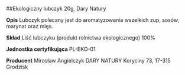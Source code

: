 ##Ekologiczny lubczyk 20g, Dary Natury

**Opis** Lubczyk polecany jest do aromatyzowania wszelkich zup, sosów, marynat oraz mięs.

**Skład** Liść lubczyku (produkt rolnictwa ekologicznego) 100%

**Jednostka certyfikująca** PL-EKO-01

**Producent** Mirosław Angielczyk DARY NATURY
Koryciny 73, 17-315 Grodzisk
